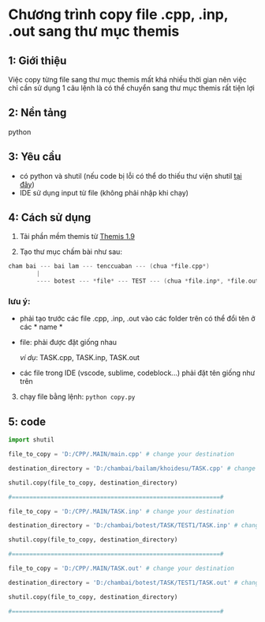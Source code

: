 # Chương trình copy file .cpp, .inp, .out sang thư mục themis


## 1: Giới thiệu
Việc copy từng file sang thư mục themis mất khá nhiều thời gian nên việc chỉ cần sử dụng 1 câu lệnh là có thể chuyển sang thư mục themis rất tiện lợi


## 2: Nền tảng
python

## 3: Yêu cầu
* có python và shutil (nếu code bị lỗi có thể do thiếu thư viện shutil [tại đây](https://pypi.org/project/shutils/))
* IDE sử dụng input từ file (không phải nhập khi chạy)

## 4: Cách sử dụng
1. Tải phần mềm themis từ [Themis 1.9](https://drive.google.com/file/d/1XK5TB67ckmvWppSJz-0y5Ipa9DVWrNn2/view?usp=sharing)

2. Tạo thư mục chấm bài như sau:
```cpp
cham bai --- bai lam --- tenccuaban --- (chua *file.cpp*)
        |
        ---- botest --- *file* --- TEST --- (chua *file.inp*, *file.out*)
```
### lưu ý: 
* phải tạo trước các file .cpp, .inp, .out vào các folder trên có thể đổi tên ở các * name *

* file: phải được đặt giống nhau 
    
    *ví dụ*: TASK.cpp, TASK.inp, TASK.out

* các file trong IDE (vscode, sublime, codeblock...) phải đặt tên giống như trên

3. chạy file bằng lệnh:
```python copy.py```

## 5: code
```py
import shutil

file_to_copy = 'D:/CPP/.MAIN/main.cpp' # change your destination

destination_directory = 'D:/chambai/bailam/khoidesu/TASK.cpp' # change your destination

shutil.copy(file_to_copy, destination_directory)

#===========================================================#

file_to_copy = 'D:/CPP/.MAIN/TASK.inp' # change your destination

destination_directory = 'D:/chambai/botest/TASK/TEST1/TASK.inp' # change your destination

shutil.copy(file_to_copy, destination_directory)

#===========================================================#

file_to_copy = 'D:/CPP/.MAIN/TASK.out' # change your destination

destination_directory = 'D:/chambai/botest/TASK/TEST1/TASK.out' # change your destination

shutil.copy(file_to_copy, destination_directory)

#===========================================================#
```
